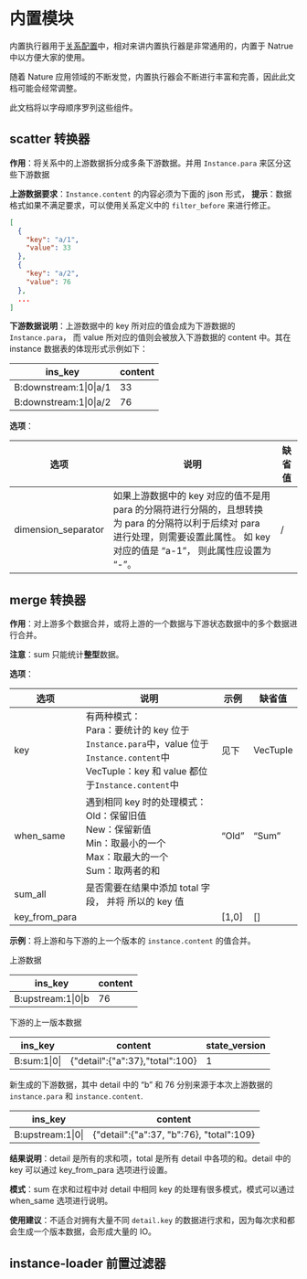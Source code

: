 # 内置模块

内置执行器用于[关系配置](relation.md)中，相对来讲内置执行器是非常通用的，内置于 Natrue 中以方便大家的使用。

随着 Nature 应用领域的不断发觉，内置执行器会不断进行丰富和完善，因此此文档可能会经常调整。

此文档将以字母顺序罗列这些组件。

## scatter 转换器

**作用**：将关系中的上游数据拆分成多条下游数据。并用 `Instance.para` 来区分这些下游数据

**上游数据要求**：`Instance.content` 的内容必须为下面的 json 形式， **提示**：数据格式如果不满足要求，可以使用关系定义中的 `filter_before` 来进行修正。

```json
[
  {
    "key": "a/1",
    "value": 33
  },
  {
    "key": "a/2",
    "value": 76
  },
  ...
]
```

**下游数据说明**：上游数据中的 key 所对应的值会成为下游数据的 `Instance.para`， 而 value 所对应的值则会被放入下游数据的 content 中。其在 instance 数据表的体现形式示例如下：

| ins_key                | content |
| ---------------------- | ------- |
| B:downstream:1\|0\|a/1 | 33      |
| B:downstream:1\|0\|a/2 | 76      |

**选项**：

| 选项                | 说明                                                         | 缺省值 |
| ------------------- | ------------------------------------------------------------ | ------ |
| dimension_separator | 如果上游数据中的 key 对应的值不是用 para 的分隔符进行分隔的，且想转换为 para 的分隔符以利于后续对 para 进行处理，则需要设置此属性。 如 key 对应的值是 “a-1”， 则此属性应设置为 “-”。 | /      |

## merge 转换器

**作用**：对上游多个数据合并，或将上游的一个数据与下游状态数据中的多个数据进行合并。

**注意**：sum 只能统计**整型**数据。

**选项**：

| 选项          | 说明                                                         | 示例  | 缺省值   |
| ------------- | ------------------------------------------------------------ | ----- | -------- |
| key           | 有两种模式：<br />Para：要统计的 key 位于`Instance.para`中，value 位于`Instance.content`中<br />VecTuple：key 和 value 都位于`Instance.content`中 | 见下  | VecTuple |
| when_same     | 遇到相同 key 时的处理模式：<br />Old：保留旧值<br />New：保留新值<br />Min：取最小的一个<br />Max：取最大的一个<br />Sum：取两者的和 | “Old” | “Sum”    |
| sum_all       | 是否需要在结果中添加 total 字段， 并将 所以的 key 值         |       |          |
| key_from_para |                                                              | [1,0] | []       |

**示例**：将上游和与下游的上一个版本的 `instance.content` 的值合并。



上游数据

| ins_key            | content |
| ------------------ | ------- |
| B:upstream:1\|0\|b | 76      |

下游的上一版本数据

| ins_key      | content                         | state_version |
| ------------ | ------------------------------- | ------------- |
| B:sum:1\|0\| | {"detail":{"a":37},"total":100} | 1             |

新生成的下游数据，其中 detail 中的 “b” 和 76 分别来源于本次上游数据的 `instance.para` 和 `instance.content`. 

| ins_key           | content                                  |
| ----------------- | ---------------------------------------- |
| B:upstream:1\|0\| | {"detail":{"a":37, "b":76}, "total":109} |

**结果说明**：detail 是所有的求和项，total 是所有 detail 中各项的和。detail 中的 key 可以通过 key_from_para 选项进行设置。

**模式**：sum 在求和过程中对 detail 中相同 key 的处理有很多模式，模式可以通过 when_same 选项进行说明。

**使用建议**：不适合对拥有大量不同 `detail.key` 的数据进行求和，因为每次求和都会生成一个版本数据，会形成大量的 IO。

## instance-loader 前置过滤器
